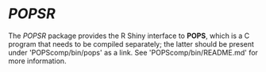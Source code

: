 # *POPSR*
The *POPSR* package provides the R Shiny interface to **POPS**,
which is a C program that needs to be compiled separately;
the latter should be present under 'POPScomp/bin/pops' as a link.
See 'POPScomp/bin/README.md' for more information.

